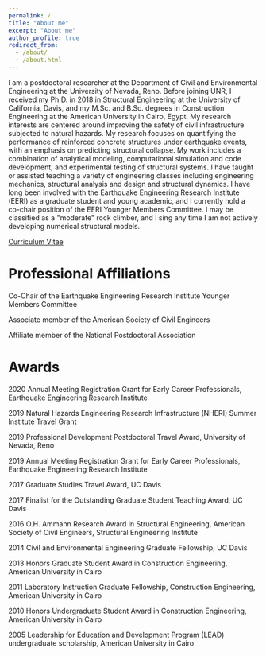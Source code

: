 ```yaml
---
permalink: /
title: "About me"
excerpt: "About me"
author_profile: true
redirect_from: 
  - /about/
  - /about.html
---
```


I am a postdoctoral researcher at the Department of Civil and Environmental Engineering at the University of Nevada, Reno. Before joining UNR, I received my Ph.D. in 2018 in Structural Engineering at the University of California, Davis, and my M.Sc. and B.Sc. degrees in Construction Engineering at the American University in Cairo, Egypt. My research interests are centered around improving the safety of civil infrastructure subjected to natural hazards. My research focuses on quantifying the performance of reinforced concrete structures under earthquake events, with an emphasis on predicting structural collapse. My work includes a combination of analytical modeling, computational simulation and code development, and experimental testing of structural systems. I have taught or assisted teaching a variety of engineering classes including engineering mechanics, structural analysis and design and structural dynamics. I have long been involved with the Earthquake Engineering Research Institute (EERI) as a graduate student and young academic, and I currently hold a co-chair position of the EERI Younger Members Committee. I may be classified as a "moderate" rock climber, and I sing any time I am not actively developing numerical structural models.

[Curriculum Vitae](http://mmkenawy.github.io/files/Maha_Kenawy_CV_2019_November.pdf)

Professional Affiliations
======
Co-Chair of the Earthquake Engineering Research Institute Younger Members Committee

Associate member of the American Society of Civil Engineers

Affiliate member of the National Postdoctoral Association


Awards
======
2020     Annual Meeting Registration Grant for Early Career Professionals, Earthquake Engineering Research Institute

2019     Natural Hazards Engineering Research Infrastructure (NHERI) Summer Institute Travel Grant

2019     Professional Development Postdoctoral Travel Award, University of Nevada, Reno

2019     Annual Meeting Registration Grant for Early Career Professionals, Earthquake Engineering Research Institute

2017     Graduate Studies Travel Award, UC Davis

2017     Finalist for the Outstanding Graduate Student Teaching Award, UC Davis

2016     O.H. Ammann Research Award in Structural Engineering, American Society of Civil Engineers, Structural                       Engineering Institute

2014     Civil and Environmental Engineering Graduate Fellowship, UC Davis

2013     Honors Graduate Student Award in Construction Engineering, American University in Cairo

2011     Laboratory Instruction Graduate Fellowship, Construction Engineering, American University in Cairo

2010     Honors Undergraduate Student Award in Construction Engineering, American University in Cairo

2005     Leadership for Education and Development Program (LEAD) undergraduate scholarship, American University in Cairo
